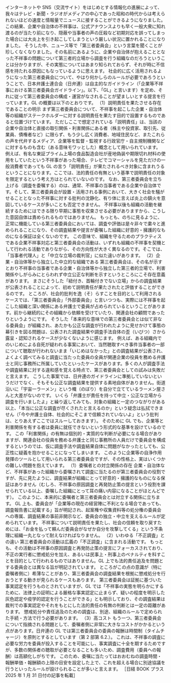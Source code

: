 ###

インターネットや SNS（交流サイト）をはじめとする情報化の進展によって、我々はテレビ・新聞・ラジオがメディアの中心であった昭和の時代からは考えられないほどの速度と情報量でニュースに接することができるようになりました。
この結果、企業や自治体の不祥事は、公式アナウンスよりも早く一般大衆に知れ渡るのが当たり前になり、隠蔽や当事者の声の圧殺など初期対応を誤ってしまった場合には大炎上を引き起こしてしまうという厳しい状況に置かれることになりました。
そうした中、ニュース等で「第三者委員会」という言葉を聞くことが珍しくなくなりました。その名前にあるように、企業や自治体が抱えることとなった不祥事の問題について第三者的立場から調査を行う組織なのだろうということは分かりますが、その実態についてはあまり知られておらず、それが時に不信感を持たれる原因にもなっているように思えます。
社会的に広く活用されるようになった第三者委員会について、やはり何かしらのルールが必要であろうということで、日本弁護士連合会（日弁連）は自主的なガイドライン（「企業等不祥事における第三者委員会ガイドライン」。以下、「GL」と言います）を定め、それに従って第三者委員会の構成・運営がなされることが望ましいとする提言を行っています。GL の概要は以下のとおりです。
（1）説明責任を果たさせる存在であることの明示
まず第三者委員会について、不祥事を起こした企業・自治体等の組織がステークホルダーに対する説明責任を果たす目的で設置するものであると位置づけています。
ただしここで想定されている「説明責任」は、当該の企業や自治体と直接の取引関係・利害関係にある者（株主や投資家、取引先、従業員、債権者など）に限らず、もう少し広く消費者、地域住民など、またこれらの声を代弁するメディア、企業等を監督・監視する行政官庁・自主規制機関などに対するものも含む（ある意味モワッとした）概念として用いられています。
例えば、有名な東証プライム上場の食品製造会社が産地偽装や期限切れ材料の使用をしていたという不祥事があった場合、テレビでコマーシャルを見ただけの一般消費者であっても GL の言う「説明責任」が果たされるべき対象に含まれうるということになります。ここでは、法的責任の有無という基準で説明責任の対象を限定するという考え方はとられていないのです。
なお、第三者委員会を立ち上げる（調査を委嘱する）のは、通常、不祥事の当事者である企業や自治体です。そして、第三者委員会が設置・活用される事例において、大きく社会を騒がせることとなった不祥事に対する批判の沈静化、有り体に言えば炎上の鎮火を意図しているケースが多いことも否定できません。
不祥事以後も組織の活動を継続するためにはできる限り早期に事態を収束させる必要がありますから、こうした意図自体は責められるものではありません。
もっとも、のちに見るように、正常に機能している第三者委員会においては、調査や評価は是々非々で粛々と進められることになり、その調査結果や提言が委嘱した組織に好意的・擁護的なものになる保証は全くないのです。
この意味で、組織を守るためのプラクティスである企業不祥事対応と第三者委員会の活動は、いずれも組織の不祥事を契機として行われる活動でありながら、その方向性が大きく異なるのです。そこでは、「当事者代理人」と「中立な立場の裁判官」に似た違いがあります。
（2）企業・自治体等から独立した中立的な組織である
第三者委員会は、その名が示すとおり不祥事の当事者である企業・自治体等から独立した第三者的立場で、利害関係やしがらみにとらわれず中立公正な判断を示すというところにこそ存在意義があります。
まさにそうした「紐付き、首輪付きでない立場」からの調査結果が公表されることによって、初めて説明責任が果たされたと評価することができるのです。
ところが、社会的批判を逸（そ）らすことを目的として利用されるケースでは、「第三者委員会」「外部委員会」と言いつつも、実際には不祥事を起こした組織と深い関係にある弁護士で委員が占められているということがあります。前から継続的にその組織から依頼を受けていたり、関連会社の顧問であったりというようにです。
そうした「本来的な意味での第三者委員会とは似て非なる委員会」が組織され、あたかも公正な調査が行われたように見せかけて事態の幕引きを図る問題は、公表された調査結果や調査手法自体の歪（いびつ）さから露呈・認知されるケースが少なくないように感じます。
例えば、ある組織内でのいじめによる自死が疑われる事案において、当然聴取すべき事件当事者の一部について聴取が行われないまま「いじめはなかった」との調査結果が公表され、よくよく調べてみると調査に当たった委員の全員が関連企業の役員を務める弁護士と同じ事務所に所属していたといったケースがあります。多くの人が調査手法や調査結果に対する違和感を覚える時点で、第三者委員会としての試みは失敗だと言えます。
こうした事案では、日弁連のガイドラインに準拠していないというだけでなく、そもそも公正な調査結果を提供する素地自体がありません。街道沿いに「宇宙一ラーメン」という幟（のぼり）を自分で立てているラーメン屋さんと大差がないのです。
いくら「弁護士が責任を持って中立・公正な立場から調査を行いましたよ」と繰り返してみても、対象の組織と一定のつながりがある以上、「本当に公正な調査が尽くされたと言えるのか」という疑念は払拭できません（「今や弁護士自体、社会的にそこまで信頼されていないよ」という批判は、とりあえずここではスルーしておきます）。
そのために GL でも、企業等と利害関係を有する者は委員に就任できないという形式的な基準を設けているのです。
この「利害関係」の有無は個別的・実質的な判断が必要になる場合がありますが、関連会社の役員を務める弁護士と同じ事務所の人員だけで委員会を構成するというのでは、仮に調査手法や調査結果自体に問題がなかったとしても、公正性に疑義を抱かせることになってしまいます。
このように企業等の自浄作用発揮のツールとして用いられる第三者委員会ですが、その性格上、実はいくつかの難しい問題を抱えています。
（1）委嘱者との対立関係の存在
企業・自治体など、不祥事があった組織から委嘱されて調査に当たるのが第三者委員会の役割ですが、先に見たように、調査結果が組織にとって好意的・擁護的なものになる保証はありません（むしろ、不祥事の原因調査と再発防止策の提言という役割を課せられている以上、委嘱した組織にとって耳の痛い内容になることがほとんどです）。
このように、本来的に委嘱者と第三者委員会とは対立する関係に立ちます。
GL 上も、委員会が「企業等の現在の経営陣に不利となる場合であっても、調査報告書に記載する」旨が明記され、起案権や収集資料等の処分権の委員会への専属、調査結果の事前非開示など、委員会の独立・中立を支えるルールが定められています。
不祥事について説明責任を果たし、社会の信頼を取り戻すためには、「お金を払って頼んだ委員会がなぜか自分を攻撃してくる」という不条理に組織一丸となって耐えなければなりません。
（2）いわゆる「不正調査」との違い
第三者委員会の活動は広義の「不正調査」に含まれる活動です。
もっとも、その活動は不祥事の原因調査と再発防止策の提言にフォーカスされており、不正の実行者に懲戒処分を加え、あるいは民事上・刑事上のペナルティを科すことを目的として行われるものではありません。GL 上でも法的責任追及を問題とする委員会とは異なる旨が明記されています。
ところがこの点の意識が（特に委嘱者側に）希薄なことがあり、第三者委員会の調査結果を根拠に懲戒処分を行おうとする動きが見られるケースもあります。
第三者委員会は証拠に基づいた事実認定を行うものとされていますが、GL では「不祥事の実態を明らかにするために、法律上の証明による厳格な事実認定に止まらず、疑いの程度を明示した灰色認定や疫学的認定を行うことができる」とも明示しており、その調査結果は裁判での事実認定やそれをもとにした法的責任の有無の判断とは一定の距離があります。
懲戒処分や責任追及のための調査は、別途、組織のルールで定められた手続・方法で行う必要があります。
（3）高コスト
もう一つ、第三者委員会について指摘される問題として、委嘱者側に非常に大きなコストがかかるという点があります。日弁連の GL では第三者委員会の委員の報酬は時間制（タイムチャージ）を原則とするとしています（第 2 部第 6.2.）。
これは、不祥事の調査に必要な労力を委員が投入することを可能にし、事実調査に十全を期するためですが、多数の関係者の聴取が必要となることも多いため、調査費用（委員への報酬）は高額化しがちです。
このため、委嘱に当たってはおおむねの調査時間・報酬単価・報酬額の上限の目安を設定した上で、これを超える場合に別途協議を行うといったルールが設けられることが多いと言えます。
［日経 BOOK プラス 2025 年 1 月 31 日付の記事を転載］
